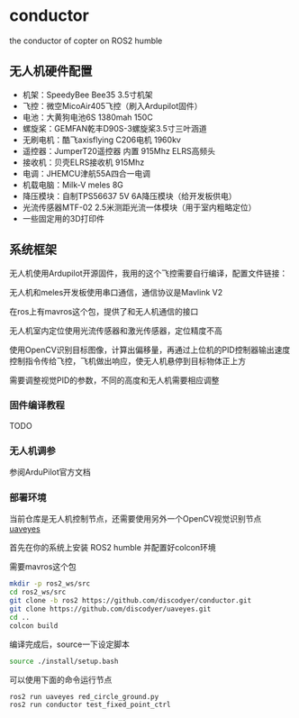 # conductor

the conductor of copter on ROS2 humble

## 无人机硬件配置

- 机架：SpeedyBee Bee35 3.5寸机架
- 飞控：微空MicoAir405飞控（刷入Ardupilot固件）
- 电池：大黄狗电池6S 1380mah 150C
- 螺旋桨：GEMFAN乾丰D90S-3螺旋桨3.5寸三叶涵道
- 无刷电机：酷飞axisflying C206电机 1960kv
- 遥控器：JumperT20遥控器 内置 915Mhz ELRS高频头
- 接收机：贝壳ELRS接收机 915Mhz
- 电调：JHEMCU津航55A四合一电调
- 机载电脑：Milk-V meles 8G
- 降压模块：自制TPS56637 5V 6A降压模块（给开发板供电）
- 光流传感器MTF-02 2.5米测距光流一体模块（用于室内粗略定位）
- 一些固定用的3D打印件

## 系统框架

无人机使用Ardupilot开源固件，我用的这个飞控需要自行编译，配置文件链接：

无人机和meles开发板使用串口通信，通信协议是Mavlink V2

在ros上有mavros这个包，提供了和无人机通信的接口

无人机室内定位使用光流传感器和激光传感器，定位精度不高

使用OpenCV识别目标图像，计算出偏移量，再通过上位机的PID控制器输出速度控制指令传给飞控，飞机做出响应，使无人机悬停到目标物体正上方

需要调整视觉PID的参数，不同的高度和无人机需要相应调整

### 固件编译教程

TODO

### 无人机调参

参阅ArduPilot官方文档

### 部署环境

当前仓库是无人机控制节点，还需要使用另外一个OpenCV视觉识别节点 [uaveyes](https://github.com/discodyer/uaveyes)

首先在你的系统上安装 ROS2 humble 并配置好colcon环境

需要mavros这个包

```bash
mkdir -p ros2_ws/src
cd ros2_ws/src
git clone -b ros2 https://github.com/discodyer/conductor.git
git clone https://github.com/discodyer/uaveyes.git
cd ..
colcon build
```

编译完成后，source一下设定脚本

```bash
source ./install/setup.bash
```

可以使用下面的命令运行节点

```bash
ros2 run uaveyes red_circle_ground.py
ros2 run conductor test_fixed_point_ctrl
```
